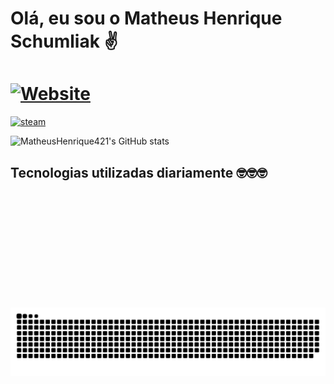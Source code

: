 # Olá, eu sou o Matheus Henrique Schumliak ✌️

# [![Website](https://img.shields.io/website-up-down-green-red/http/monip.org.svg)](https://matheushenrique421.github.io/Portifolio_MatheusHenrique/)

[![steam](https://img.shields.io/badge/Steam-000000?style=for-the-badge&logo=steam&logoColor=white)]()

![MatheusHenrique421's GitHub stats](https://github-readme-stats.vercel.app/api?username=MatheusHenrique421&show_icons=true&theme=merko)

## Tecnologias utilizadas diariamente 🤓🤓🤓

<div>
<img aligin="center" alt="" height="30" wisth="40" src="https://cdn.jsdelivr.net/gh/devicons/devicon/icons/csharp/csharp-original.svg" />
<img aligin="center" alt="" height="30" wisth="40" src="https://cdn.jsdelivr.net/gh/devicons/devicon/icons/javascript/javascript-original.svg" />
<img aligin="center" alt="" height="30" wisth="40" src="https://cdn.jsdelivr.net/gh/devicons/devicon/icons/dot-net/dot-net-original.svg" />
<img aligin="center" alt="" height="30" wisth="40" src="https://cdn.jsdelivr.net/gh/devicons/devicon/icons/dotnetcore/dotnetcore-original.svg" />
<img aligin="center" alt="" height="30" wisth="40" src="https://cdn.jsdelivr.net/gh/devicons/devicon/icons/postgresql/postgresql-original-wordmark.svg" />
<img aligin="center" alt="" height="30" wisth="40" src="https://cdn.jsdelivr.net/gh/devicons/devicon/icons/gitlab/gitlab-original-wordmark.svg" />
</div>

#

<div style="display: inline_block"><br/>
<img aligin="center" alt=""src="https://img.shields.io/badge/.NET-5C2D91?style=for-the-badge&logo=.net&logoColor=white">
<img aligin="center" alt=""src="https://img.shields.io/badge/C%23-239120?style=for-the-badge&logo=c-sharp&logoColor=white">
<img aligin="center" alt=""src="https://img.shields.io/badge/JavaScript-F7DF1E?style=for-the-badge&logo=javascript&logoColor=black">
<img aligin="center" alt=""src="https://img.shields.io/badge/PostgreSQL-316192?style=for-the-badge&logo=postgresql&logoColor=white">
<img aligin="center" alt=""src="https://img.shields.io/badge/Bootstrap-563D7C?style=for-the-badge&logo=bootstrap&logoColor=white">
</div>

#

[![]()]()

# 

![Snake animation](https://github.com/MatheusHenrique421/MatheusHenrique421/blob/output/github-contribution-grid-snake.svg)
